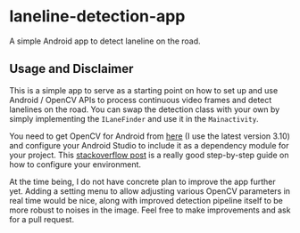 # laneline-detection-app

A simple Android app to detect laneline on the road. 

## Usage and Disclaimer

This is a simple app to serve as a starting point on how to set up and use Android / OpenCV APIs to process continuous video frames and detect lanelines on the road. You can swap the detection class with your own by simply implementing the <code>ILaneFinder</code> and use it in the <code>Mainactivity</code>.

You need to get OpenCV for Android from <a href="http://opencv.org/downloads.html">here</a> (I use the latest version 3.10) and configure your Android Studio to include it as a dependency module for your project. This <a href="http://stackoverflow.com/questions/27406303/opencv-in-android-studio">stackoverflow post</a> is a really good step-by-step guide on how to configure your environment.

At the time being, I do not have concrete plan to improve the app further yet. Adding a setting menu to allow adjusting various OpenCV parameters in real time would be nice, along with improved detection pipeline itself to be more robust to noises in the image. Feel free to make improvements and ask for a pull request.
